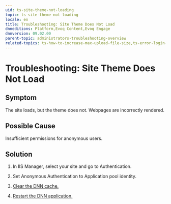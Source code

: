 ```yaml
---
uid: ts-site-theme-not-loading
topic: ts-site-theme-not-loading
locale: en
title: Troubleshooting: Site Theme Does Not Load
dnneditions: Platform,Evoq Content,Evoq Engage
dnnversion: 09.02.00
parent-topic: administrators-troubleshooting-overview
related-topics: ts-how-to-increase-max-upload-file-size,ts-error-login-ip-filtering-is-currently-disabled,ts-error-another-user-has-taken-action-on-the-page,ts-error-unknown-server-tag-DNNComboBox,ts-error-could-not-load-awssdk,ts-error-sql-timeout,ts-error-argumentnullexception-after-move-upgrade,ts-install-missing-resources,ts-mixed-content-ssl,ts-broken-profile-image,ts-page-remains-in-draft,ts-unable-to-remove-page-redirect-urls,ts-incomplete-content-localization,ts-missing-persona-bar
---
```


# Troubleshooting: Site Theme Does Not Load

## Symptom

The site loads, but the theme does not. Webpages are incorrectly rendered.

## Possible Cause

Insufficient permissions for anonymous users.

## Solution

1.  In IIS Manager, select your site and go to Authentication.
    
2.  Set Anonymous Authentication to Application pool identity.
    
3.  [Clear the DNN cache.](clear-cache)
    
4.  [Restart the DNN application.](restart-application)